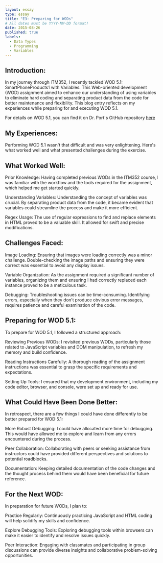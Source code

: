 ```yaml
---
layout: essay
type: essay
title: "E3: Preparing for WODs"
# All dates must be YYYY-MM-DD format!
date: 2015-08-26
published: true
labels:
  - Data Types
  - Programming
  - Variables
---
```


## Introduction:
In my journey through ITM352, I recently tackled WOD 5.1: SmartPhoneProducts1 with Variables. This Web-oriented development (WOD) assignment aimed to enhance our understanding of using variables to eliminate hard coding and separating product data from the code for better maintenance and flexibility. This blog entry reflects on my experiences while preparing for and executing WOD 5.1.

For details on WOD 5.1, you can find it on Dr. Port's GitHub repository <a href="https://dport96.github.io/ITM352/morea/050.variables_data_types/experience-SmartPhoneProducts1_variables.html">here</a>


## My Experiences:
Performing WOD 5.1 wasn't that difficult and was very enlightening. Here's what worked well and what presented challenges during the exercise.

## What Worked Well:

Prior Knowledge: Having completed previous WODs in the ITM352 course, I was familiar with the workflow and the tools required for the assignment, which helped me get started quickly.

Understanding Variables: Understanding the concept of variables was crucial. By separating product data from the code, it became evident that variables could streamline the process and make it more efficient.

Regex Usage: The use of regular expressions to find and replace elements in HTML proved to be a valuable skill. It allowed for swift and precise modifications.

## Challenges Faced:

Image Loading: Ensuring that images were loading correctly was a minor challenge. Double-checking the image paths and ensuring they were correct was essential to avoid any display issues.

Variable Organization: As the assignment required a significant number of variables, organizing them and ensuring I had correctly replaced each instance proved to be a meticulous task.

Debugging: Troubleshooting issues can be time-consuming. Identifying errors, especially when they don't produce obvious error messages, requires patience and careful examination of the code.

## Preparing for WOD 5.1:
To prepare for WOD 5.1, I followed a structured approach:

Reviewing Previous WODs: I revisited previous WODs, particularly those related to JavaScript variables and DOM manipulation, to refresh my memory and build confidence.

Reading Instructions Carefully: A thorough reading of the assignment instructions was essential to grasp the specific requirements and expectations.

Setting Up Tools: I ensured that my development environment, including my code editor, browser, and console, were set up and ready for use.

## What Could Have Been Done Better:
In retrospect, there are a few things I could have done differently to be better prepared for WOD 5.1:

More Robust Debugging: I could have allocated more time for debugging. This would have allowed me to explore and learn from any errors encountered during the process.

Peer Collaboration: Collaborating with peers or seeking assistance from instructors could have provided different perspectives and solutions to potential roadblocks.

Documentation: Keeping detailed documentation of the code changes and the thought process behind them would have been beneficial for future reference.

## For the Next WOD:
In preparation for future WODs, I plan to:

Practice Regularly: Continuously practicing JavaScript and HTML coding will help solidify my skills and confidence.

Explore Debugging Tools: Exploring debugging tools within browsers can make it easier to identify and resolve issues quickly.

Peer Interaction: Engaging with classmates and participating in group discussions can provide diverse insights and collaborative problem-solving opportunities.
